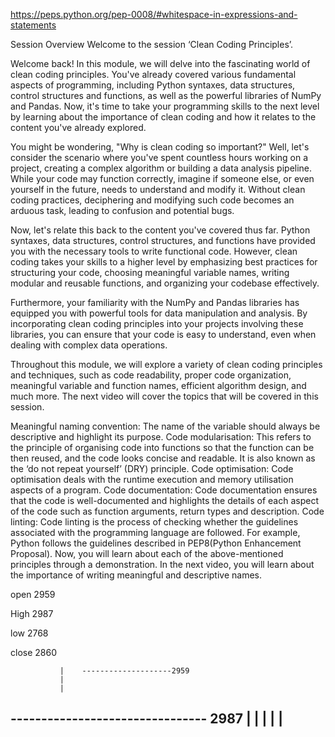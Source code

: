 https://peps.python.org/pep-0008/#whitespace-in-expressions-and-statements

Session Overview
Welcome to the session ‘Clean Coding Principles’.

Welcome back! In this module, we will delve into the fascinating world of clean coding principles. You've already covered various fundamental aspects of programming, including Python syntaxes, data structures, control structures and functions, as well as the powerful libraries of NumPy and Pandas. Now, it's time to take your programming skills to the next level by learning about the importance of clean coding and how it relates to the content you've already explored.


You might be wondering, "Why is clean coding so important?" Well, let's consider the scenario where you've spent countless hours working on a project, creating a complex algorithm or building a data analysis pipeline. While your code may function correctly, imagine if someone else, or even yourself in the future, needs to understand and modify it. Without clean coding practices, deciphering and modifying such code becomes an arduous task, leading to confusion and potential bugs.

Now, let's relate this back to the content you've covered thus far. Python syntaxes, data structures, control structures, and functions have provided you with the necessary tools to write functional code. However, clean coding takes your skills to a higher level by emphasizing best practices for structuring your code, choosing meaningful variable names, writing modular and reusable functions, and organizing your codebase effectively.

Furthermore, your familiarity with the NumPy and Pandas libraries has equipped you with powerful tools for data manipulation and analysis. By incorporating clean coding principles into your projects involving these libraries, you can ensure that your code is easy to understand, even when dealing with complex data operations.


Throughout this module, we will explore a variety of clean coding principles and techniques, such as code readability, proper code organization, meaningful variable and function names, efficient algorithm design, and much more. The next video will cover the topics that will be covered in this session. 

Meaningful naming convention: The name of the variable should always be descriptive and highlight its purpose.
Code modularisation: This refers to the principle of organising code into functions so that the function can be then reused, and the code looks concise and readable. It is also known as the ‘do not repeat yourself’ (DRY) principle.
Code optimisation: Code optimisation deals with the runtime execution and memory utilisation aspects of a program.
Code documentation: Code documentation ensures that the code is well-documented and highlights the details of each aspect of the code such as function arguments, return types and description.
Code linting: Code linting is the process of checking whether the guidelines associated with the programming language are followed. For example, Python follows the guidelines described in PEP8(Python Enhancement Proposal).
Now, you will learn about each of the above-mentioned principles through a demonstration. In the next video, you will learn about the importance of writing meaningful and descriptive names.



open 2959

High 2987

low 2768

close 2860

               |    --------------------2959
               |
               |
--------------------------------     2987
          |
          |
          |
          |
          |
----------------------------------



